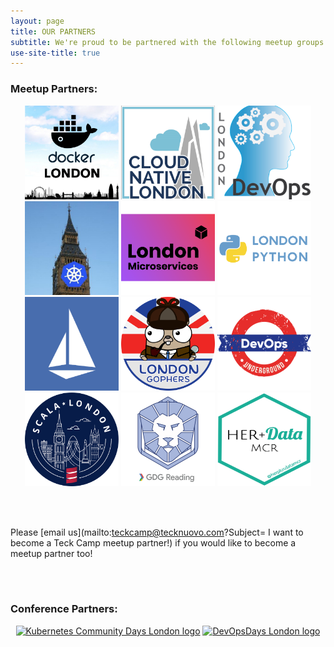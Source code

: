 ```yaml
---
layout: page
title: OUR PARTNERS
subtitle: We're proud to be partnered with the following meetup groups and conferences! Check out more info on each partner by clicking their logo.
use-site-title: true
---
```


### Meetup Partners:

<p align="center">
<a href="https://www.meetup.com/Docker-London/"> <img src="https://raw.githubusercontent.com/teckcamp/teckcamp.github.io/master/img/TeckCamp_Docker_London.png " width="150" height="150" alt="Docker London logo" title="Docker London loves Teck Camp!"></a> 
<a href="https://www.meetup.com/Cloud-Native-London/"> <img src="https://raw.githubusercontent.com/teckcamp/teckcamp.github.io/master/img/TeckCamp_Cloud_Native.png " width="150" height="150" alt="Cloud Native London logo" title="Cloud Native loves Teck Camp!"></a>
<a href="https://www.meetup.com/London-DevOps/"> <img src="https://raw.githubusercontent.com/teckcamp/teckcamp.github.io/master/img/TeckCamp_London_DevOpsSmaller.png " width="150" height="150" alt="London DevOps logo" title="London DevOps loves Teck Camp!"></a>
<a href="https://www.meetup.com/Kubernetes-London/"> <img src="https://raw.githubusercontent.com/teckcamp/teckcamp.github.io/master/img/TeckCamp_Kubernetes.png " width="150" height="150" alt="Kubernetes London logo" title="Kubernetes London loves Teck Camp!"></a>
<a href="https://www.meetup.com/London-Microservices-User-Group/"> <img src="https://raw.githubusercontent.com/teckcamp/teckcamp.github.io/master/img/TeckCamp_MicroservicesSmall.png " width="150" height="150" alt="London Microservices logo" title="London Microservices loves Teck Camp!"></a>
<a href="https://www.meetup.com/LondonPython"> <img src="https://raw.githubusercontent.com/teckcamp/teckcamp.github.io/master/img/TeckCamp_LondonPython.png " width="150" height="150" alt="London Python logo" title="London Python loves Teck Camp!"></a> 
<a href="https://www.meetup.com/Istio-London/"> <img src="https://raw.githubusercontent.com/teckcamp/teckcamp.github.io/master/img/TeckCamp_Istio.png " width="150" height="150" alt="Istio London logo" title="Istio London loves Teck Camp!"></a>
<a href="https://www.meetup.com/LondonGophers/"> <img src="https://raw.githubusercontent.com/teckcamp/teckcamp.github.io/master/img/TeckCamp_LondonGophers.png " width="150" height="150" alt="London Gophers logo" title="London Gophers loves Teck Camp!"></a>
<a href="https://www.meetup.com/DevOps-Underground/"> <img src="https://raw.githubusercontent.com/teckcamp/teckcamp.github.io/master/img/TeckCamp_DevOpsUndergroundSquare.png " width="150" height="150" alt="DevOps Underground logo" title="DevOps Underground London loves Teck Camp!"></a>
<a href="https://www.meetup.com/london-scala/"> <img src="https://raw.githubusercontent.com/teckcamp/teckcamp.github.io/master/img/TeckCamp_%20LondonScala_smaller.png " width="150" height="150" alt="London Microservices logo" title="London Scala User Group loves Teck Camp!"></a>
<a href="https://www.meetup.com/GDG-Reading-Thames-Valley/"> <img src="https://raw.githubusercontent.com/teckcamp/teckcamp.github.io/master/img/TeckCamp_GDGReading.jpeg" width="150" height="150" alt="GDG Reading logo" title="GDG Reading & Thames Valley loves Teck Camp!"></a>
<a href="https://www.meetup.com/herplusdatamcr/"> <img src="https://raw.githubusercontent.com/teckcamp/teckcamp.github.io/master/img/TeckCamp_HerPlusData.png" width="150" height="150" alt="HER+Data Manchester logo" title="HER+Data MCR loves Teck Camp!"></a>
</p>


<div><br><br></div>

Please [email us](mailto:teckcamp@tecknuovo.com?Subject= I want to become a Teck Camp meetup partner!) if you would like to become a meetup partner too!

<div><br><br></div>

### Conference Partners:

<p align="center">
<a href="https://kubernetescommunitydays.org/events/2020-london/"> <img src="https://raw.githubusercontent.com/teckcamp/teckcamp.github.io/master/img/KubernetesCommunityDays_London.jpg " width="200" height="200" alt="Kubernetes Community Days London logo" title="Kubernetes Community Days London loves Teck Camp!"></a> 
<a href="https://devopsdays.org/events/2020-london/welcome/"> <img src="https://raw.githubusercontent.com/teckcamp/teckcamp.github.io/master/img/DevOpsDays_London.png " width="200" height="150" alt="DevOpsDays London logo" title="DevOpsDays London loves Teck Camp!"></a>
</p>


